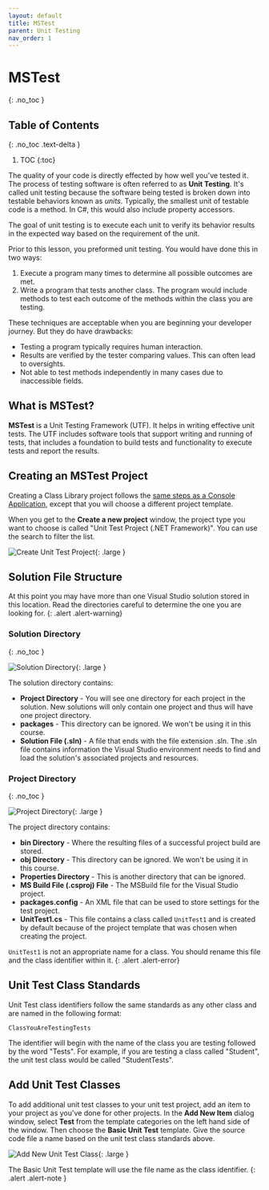 ```yaml
---
layout: default
title: MSTest
parent: Unit Testing
nav_order: 1
---
```


# MSTest
{: .no_toc }

## Table of Contents
{: .no_toc .text-delta }

1. TOC
{:toc}

The quality of your code is directly effected by how well you've tested it. The process of testing software is often referred to as **Unit Testing**. It's called unit testing because the software being tested is broken down into testable behaviors known as _units_. Typically, the smallest unit of testable code is a method. In C#, this would also include property accessors. 

The goal of unit testing is to execute each unit to verify its behavior results in the expected way based on the requirement of the unit. 

Prior to this lesson, you preformed unit testing. You would have done this in two ways:

1. Execute a program many times to determine all possible outcomes are met.
2. Write a program that tests another class. The program would include methods to test each outcome of the methods within the class you are testing.

These techniques are acceptable when you are beginning your developer journey. But they do have drawbacks:

- Testing a program typically requires human interaction.
- Results are verified by the tester comparing values. This can often lead to oversights.
- Not able to test methods independently in many cases due to inaccessible fields. 

## What is MSTest?

**MSTest** is a Unit Testing Framework (UTF). It helps in writing effective unit tests. The UTF includes software tools that support writing and running of tests, that includes a foundation to build tests and functionality to execute tests and report the results.

## Creating an MSTest Project

Creating a Class Library project follows the [same steps as a Console Application](/adev2008/intro-to-dotnet-csharp-vs/console-application-project/#create-a-new-project), except that you will choose a different project template.

When you get to the **Create a new project** window, the project type you want to choose is called "Unit Test Project (.NET Framework)". You can use the search to filter the list.

![Create Unit Test Project](../images/mstest/create-new-project.png){: .large }

## Solution File Structure

At this point you may have more than one Visual Studio solution stored in this location. Read the directories careful to determine the one you are looking for.
{: .alert .alert-warning}

### Solution Directory
{: .no_toc }

![Solution Directory](../images/mstest/solution-directory.png){: .large }

The solution directory contains:

- **Project Directory** - You will see one directory for each project in the solution. New solutions will only contain one project and thus will have one project directory.
- **packages** - This directory can be ignored. We won't be using it in this course.
- **Solution File (.sln)** - A file that ends with the file extension .sln. The .sln file contains information the Visual Studio environment needs to find and load the solution's associated projects and resources.

### Project Directory
{: .no_toc }

![Project Directory](../images/mstest/project-directory.png){: .large }

The project directory contains:

- **bin Directory** - Where the resulting files of a successful project build are stored.
- **obj Directory** - This directory can be ignored. We won't be using it in this course.
- **Properties Directory** - This is another directory that can be ignored.
- **MS Build File (.csproj) File** - The MSBuild file for the Visual Studio project.
- **packages.config** - An XML file that can be used to store settings for the test project.
- **UnitTest1.cs** - This file contains a class called `UnitTest1` and is created by default because of the project template that was chosen when creating the project.

`UnitTest1` is not an appropriate name for a class. You should rename this file and the class identifier within it.
{: .alert .alert-error}

## Unit Test Class Standards

Unit Test class identifiers follow the same standards as any other class and are named in the following format:

`ClassYouAreTestingTests`

The identifier will begin with the name of the class you are testing followed by the word "Tests". For example, if you are testing a class called "Student", the unit test class would be called "StudentTests".

## Add Unit Test Classes

To add additional unit test classes to your unit test project, add an item to your project as you've done for other projects. In the **Add New Item** dialog window, select **Test** from the template categories on the left hand side of the window. Then choose the **Basic Unit Test** template. Give the source code file a name based on the unit test class standards above.

![Add New Unit Test Class](../images/mstest/add-unit-test-class.png){: .large }

The Basic Unit Test template will use the file name as the class identifier.
{: .alert .alert-note }